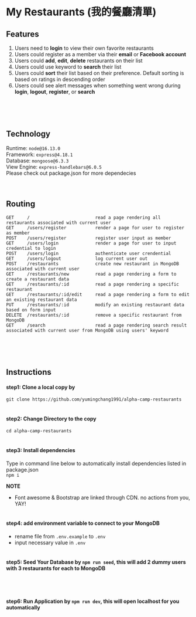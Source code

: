 # My Restaurants (我的餐廳清單)
## Features
1. Users need to **login** to view their own favorite restaurants
2. Users could register as a member via their **email** or **Facebook account**
3. Users could **add**, **edit**, **delete** restaurants on their list
4. Users could use keyword to **search** their list
5. Users could **sort** their list based on their preference. Default sorting is based on ratings in descending order
6. Users could see alert messages when something went wrong during **login**, **logout**, **register**, or **search**

<br><br><br>

## Technology
Runtime: `node@16.13.0` <br>
Framework: `express@4.18.1` <br>
Database: `mongoose@6.3.3` <br>
View Engine: `express-handlebars@6.0.5` <br>
Please check out package.json for more dependecies
<br><br><br>

## Routing
```
GET     /                         read a page rendering all restaurants associated with current user
GET     /users/register           render a page for user to register as member
POST    /users/register           register user input as member
GET     /users/login              render a page for user to input credential to login
POST    /users/login              authenticate user crendential
GET     /users/logout             log current user out
POST    /restaurants              create new restaurant in MongoDB associated with current user
GET     /restaurants/new          read a page rendering a form to create a restaurant data
GET     /restaurants/:id          read a page rendering a specific restaurant
GET     /restaurants/:id/edit     read a page rendering a form to edit an existing restaurant data
PUT     /restaurants/:id          modify an existing restaurant data based on form input
DELETE  /restaurants/:id          remove a specific restaurant from MongoDB
GET     /search                   read a page rendering search result associated with current user from MongoDB using users' keyword
```
<br><br><br>

## Instructions
#### step1: Clone a local copy by
`git clone https://github.com/yumingchang1991/alpha-camp-restaurants`
<br><br>

#### step2: Change Directory to the copy
`cd alpha-camp-restaurants`
<br><br>

#### step3: Install dependencies
Type in command line below to automatically install dependencies listed in package.json <br>
`npm i` <br>

**NOTE**
- Font awesome & Bootstrap are linked through CDN. no actions from you, YAY!
<br><br>

#### step4: add environment variable to connect to your MongoDB
- rename file from `.env.example` to `.env`
- input necessary value in `.env`
<br><br>

#### step5: **Seed Your Database** by `npm run seed`, this will add 2 dummy users with 3 restaurants for each to MongoDB
<br><br>

#### step6: **Run Application** by `npm run dev`, this will open localhost for you automatically
<br><br>
